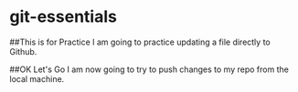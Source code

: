 # git-essentials

##This is for Practice
I am going to practice updating a file directly to Github.

##OK Let's Go
I am now going to try to push changes to my repo from the local machine.
